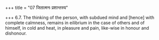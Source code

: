 +++
title = "07 जितात्मनः प्रशान्तस्य"

+++
6.7. The thinking of the person, with subdued mind and \[hence\] with
complete calmness, remains in eilibrium in the case of others and of
himself, in cold and heat, in pleasure and pain, like-wise in honour and
dishonour.
